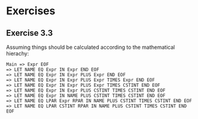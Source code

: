 # Exercises

## Exercise 3.3

Assuming things should be calculated according to the mathematical hierachy:

```
Main => Expr EOF
=> LET NAME EQ Expr IN Expr END EOF
=> LET NAME EQ Expr IN Expr PLUS Expr END EOF
=> LET NAME EQ Expr IN Expr PLUS Expr TIMES Expr END EOF
=> LET NAME EQ Expr IN Expr PLUS Expr TIMES CSTINT END EOF
=> LET NAME EQ Expr IN Expr PLUS CSTINT TIMES CSTINT END EOF
=> LET NAME EQ Expr IN NAME PLUS CSTINT TIMES CSTINT END EOF
=> LET NAME EQ LPAR Expr RPAR IN NAME PLUS CSTINT TIMES CSTINT END EOF
=> LET NAME EQ LPAR CSTINT RPAR IN NAME PLUS CSTINT TIMES CSTINT END EOF
```
